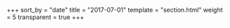+++
sort_by = "date"
title = "2017-07-01"
template = "section.html"
weight = 5
transparent = true
+++